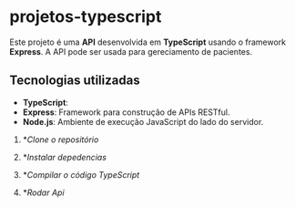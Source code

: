 # projetos-typescript

Este projeto é uma **API** desenvolvida em **TypeScript** usando o framework **Express**. A API pode ser usada para gereciamento de pacientes.

## Tecnologias utilizadas
- **TypeScript**: 
- **Express**: Framework para construção de APIs RESTful.
- **Node.js**: Ambiente de execução JavaScript do lado do servidor.

1. **Clone o repositório*

2. **Instalar depedencias*

3. **Compilar o código TypeScript*

4. **Rodar Api*



